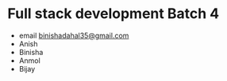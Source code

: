 # Full stack development Batch 4
* email <binishadahal35@gmail.com>
* Anish
* Binisha
* Anmol
* Bijay